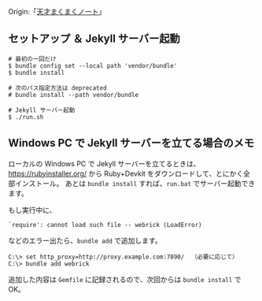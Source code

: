 Origin:「[天才まくまくノート](https://maku77.github.io)」


セットアップ ＆ Jekyll サーバー起動
----

```console
# 最初の一回だけ
$ bundle config set --local path 'vendor/bundle'
$ bundle install

# 次のパス指定方法は deprecated
# bundle install --path vendor/bundle

# Jekyll サーバー起動
$ ./run.sh
```


Windows PC で Jekyll サーバーを立てる場合のメモ
----

ローカルの Windows PC で Jekyll サーバーを立てるときは、https://rubyinstaller.org/ から Ruby+Devkit をダウンロードして、とにかく全部インストール。
あとは `bundle install` すれば、`run.bat` でサーバー起動できます。

もし実行中に、

```
`require': cannot load such file -- webrick (LoadError)
```

などのエラー出たら、`bundle add` で追加します。

```
C:\> set http_proxy=http://proxy.example.com:7890/  （必要に応じて）
C:\> bundle add webrick
```

追加した内容は `Gemfile` に記録されるので、次回からは `bundle install` で OK。

